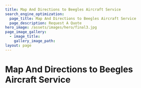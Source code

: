 ```yaml
---
title: Map And Directions to Beegles Aircraft Service
search_engine_optimization:
  page_title: Map And Directions to Beegles Aircraft Service
  page_description: Request A Quote
hero_image: /assets/images/hero/final3.jpg
page_image_gallery:
  - image_title:
    gallery_image_path:
layout: page
---
```


# Map And Directions to Beegles Aircraft Service